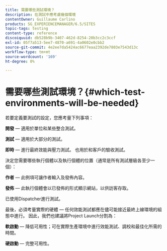 ```yaml
---
title: 需要哪些測試環境？
description: 在測試中應考慮幾個環境
contentOwner: Guillaume Carlino
products: SG_EXPERIENCEMANAGER/6.5/SITES
topic-tags: testing
content-type: reference
discoiquuid: db528b9b-3407-462d-8254-20b3cc2c3ccf
exl-id: 05f7a513-5ee7-4870-a691-4a0602e0cbb2
source-git-commit: 4e2ee7da5424ac6677eaa2392de7803e7543d13c
workflow-type: tm+mt
source-wordcount: '169'
ht-degree: 0%

---
```


# 需要哪些測試環境？{#which-test-environments-will-be-needed}

若要定義要測試的設定，您應考量下列事項：

**開發**  — 適用於單位和某些整合測試。

**測試**  — 適用於大部分的測試。

**即時**  — 進行最終效能與壓力測試。 也用於和客戶的驗收測試。

決定您需要哪些執行個體以及執行個體的位置（通常是所有測試層級各至少一個）：

**作者**  — 此例項可讓作者輸入及發佈內容。

**發佈**  — 此執行個體會以已發佈的形式顯示網站，以供訪客存取。

已使用Dispatcher進行測試。

最後，必須考量實際的硬體 — 任何效能測試都應在儘可能接近最終上線環境的組態中進行。 因此，我們也建議將Project Launch分割為：

**軟啟動**  — 降低可用性；可在實際生產環境中進行效能測試、調校和最佳化所需的時間。

**硬啟動**  — 完整可用性。
